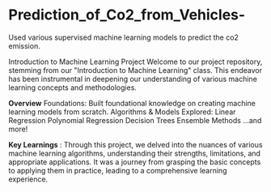# Prediction_of_Co2_from_Vehicles-
Used various supervised machine learning models to predict the co2 emission.

Introduction to Machine Learning Project
Welcome to our project repository, stemming from our "Introduction to Machine Learning" class. This endeavor has been instrumental in deepening our understanding of various machine learning concepts and methodologies.


**Overview**
Foundations: Built foundational knowledge on creating machine learning models from scratch.
Algorithms & Models Explored:
Linear Regression
Polynomial Regression
Decision Trees
Ensemble Methods
...and more!



**Key Learnings** :
Through this project, we delved into the nuances of various machine learning algorithms, understanding their strengths, limitations, and appropriate applications. It was a journey from grasping the basic concepts to applying them in practice, leading to a comprehensive learning experience.
